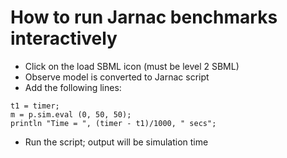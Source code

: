 # How to run Jarnac benchmarks interactively

* Click on the load SBML icon (must be level 2 SBML)
* Observe model is converted to Jarnac script
* Add the following lines:
```
t1 = timer;
m = p.sim.eval (0, 50, 50);
println "Time = ", (timer - t1)/1000, " secs";
```
* Run the script; output will be simulation time
